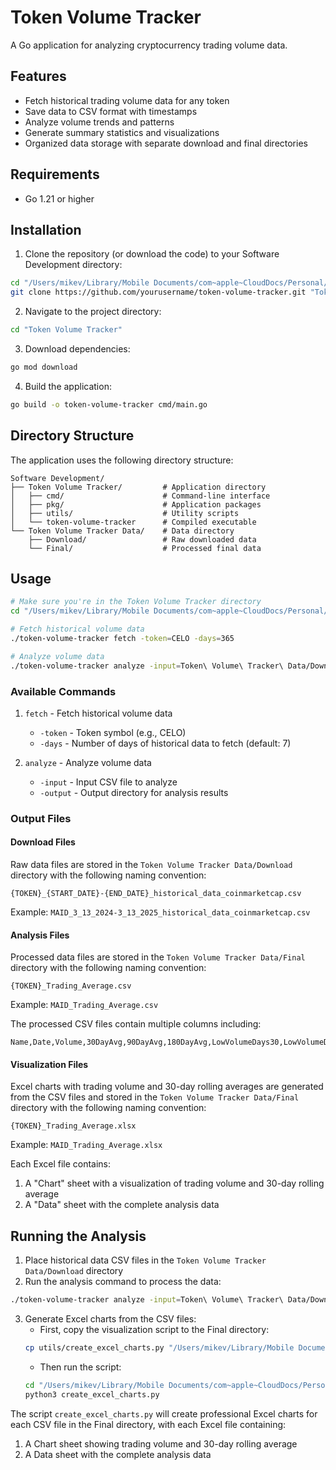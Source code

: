# Token Volume Tracker

A Go application for analyzing cryptocurrency trading volume data.

## Features

- Fetch historical trading volume data for any token
- Save data to CSV format with timestamps
- Analyze volume trends and patterns
- Generate summary statistics and visualizations
- Organized data storage with separate download and final directories

## Requirements

- Go 1.21 or higher

## Installation

1. Clone the repository (or download the code) to your Software Development directory:
```bash
cd "/Users/mikev/Library/Mobile Documents/com~apple~CloudDocs/Personal/Software Development"
git clone https://github.com/yourusername/token-volume-tracker.git "Token Volume Tracker"
```

2. Navigate to the project directory:
```bash
cd "Token Volume Tracker"
```

3. Download dependencies:
```bash
go mod download
```

4. Build the application:
```bash
go build -o token-volume-tracker cmd/main.go
```

## Directory Structure

The application uses the following directory structure:
```
Software Development/
├── Token Volume Tracker/         # Application directory
│   ├── cmd/                      # Command-line interface
│   ├── pkg/                      # Application packages
│   ├── utils/                    # Utility scripts
│   └── token-volume-tracker      # Compiled executable
└── Token Volume Tracker Data/    # Data directory
    ├── Download/                 # Raw downloaded data
    └── Final/                    # Processed final data
```

## Usage

```bash
# Make sure you're in the Token Volume Tracker directory
cd "/Users/mikev/Library/Mobile Documents/com~apple~CloudDocs/Personal/Software Development/Token Volume Tracker"

# Fetch historical volume data
./token-volume-tracker fetch -token=CELO -days=365

# Analyze volume data
./token-volume-tracker analyze -input=Token\ Volume\ Tracker\ Data/Download/CELO_volume_2024-03-20_143022.csv -output=Token\ Volume\ Tracker\ Data/Final
```

### Available Commands

1. `fetch` - Fetch historical volume data
   - `-token` - Token symbol (e.g., CELO)
   - `-days` - Number of days of historical data to fetch (default: 7)

2. `analyze` - Analyze volume data
   - `-input` - Input CSV file to analyze
   - `-output` - Output directory for analysis results

### Output Files

#### Download Files
Raw data files are stored in the `Token Volume Tracker Data/Download` directory with the following naming convention:
```
{TOKEN}_{START_DATE}-{END_DATE}_historical_data_coinmarketcap.csv
```
Example: `MAID_3_13_2024-3_13_2025_historical_data_coinmarketcap.csv`

#### Analysis Files
Processed data files are stored in the `Token Volume Tracker Data/Final` directory with the following naming convention:
```
{TOKEN}_Trading_Average.csv
```
Example: `MAID_Trading_Average.csv`

The processed CSV files contain multiple columns including:
```csv
Name,Date,Volume,30DayAvg,90DayAvg,180DayAvg,LowVolumeDays30,LowVolumeDays90,LowVolumeDays180,HighestAvg30,HighestAvg90,HighestAvg180,ChangeFromHighAvg30%,ChangeFromHighAvg90%,ChangeFromHighAvg180%
```

#### Visualization Files
Excel charts with trading volume and 30-day rolling averages are generated from the CSV files and stored in the `Token Volume Tracker Data/Final` directory with the following naming convention:
```
{TOKEN}_Trading_Average.xlsx
```
Example: `MAID_Trading_Average.xlsx`

Each Excel file contains:
1. A "Chart" sheet with a visualization of trading volume and 30-day rolling average
2. A "Data" sheet with the complete analysis data

## Running the Analysis

1. Place historical data CSV files in the `Token Volume Tracker Data/Download` directory
2. Run the analysis command to process the data:
```bash
./token-volume-tracker analyze -input=Token\ Volume\ Tracker\ Data/Download/MAID_3_13_2024-3_13_2025_historical_data_coinmarketcap.csv -output=Token\ Volume\ Tracker\ Data/Final
```
3. Generate Excel charts from the CSV files:
   - First, copy the visualization script to the Final directory:
   ```bash
   cp utils/create_excel_charts.py "/Users/mikev/Library/Mobile Documents/com~apple~CloudDocs/Personal/Software Development/Token Volume Tracker Data/Final/"
   ```
   - Then run the script:
   ```bash
   cd "/Users/mikev/Library/Mobile Documents/com~apple~CloudDocs/Personal/Software Development/Token Volume Tracker Data/Final"
   python3 create_excel_charts.py
   ```

The script `create_excel_charts.py` will create professional Excel charts for each CSV file in the Final directory, with each Excel file containing:
1. A Chart sheet showing trading volume and 30-day rolling average
2. A Data sheet with the complete analysis data
